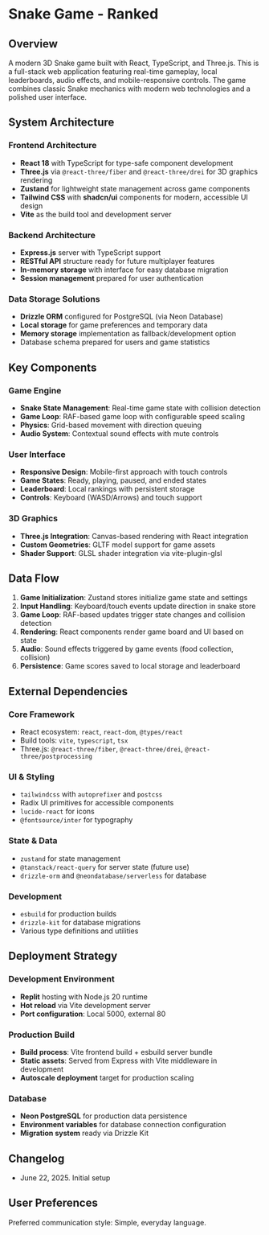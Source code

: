# Snake Game - Ranked

## Overview
A modern 3D Snake game built with React, TypeScript, and Three.js. This is a full-stack web application featuring real-time gameplay, local leaderboards, audio effects, and mobile-responsive controls. The game combines classic Snake mechanics with modern web technologies and a polished user interface.

## System Architecture

### Frontend Architecture
- **React 18** with TypeScript for type-safe component development
- **Three.js** via `@react-three/fiber` and `@react-three/drei` for 3D graphics rendering
- **Zustand** for lightweight state management across game components
- **Tailwind CSS** with **shadcn/ui** components for modern, accessible UI design
- **Vite** as the build tool and development server

### Backend Architecture
- **Express.js** server with TypeScript support
- **RESTful API** structure ready for future multiplayer features
- **In-memory storage** with interface for easy database migration
- **Session management** prepared for user authentication

### Data Storage Solutions
- **Drizzle ORM** configured for PostgreSQL (via Neon Database)
- **Local storage** for game preferences and temporary data
- **Memory storage** implementation as fallback/development option
- Database schema prepared for users and game statistics

## Key Components

### Game Engine
- **Snake State Management**: Real-time game state with collision detection
- **Game Loop**: RAF-based game loop with configurable speed scaling
- **Physics**: Grid-based movement with direction queuing
- **Audio System**: Contextual sound effects with mute controls

### User Interface
- **Responsive Design**: Mobile-first approach with touch controls
- **Game States**: Ready, playing, paused, and ended states
- **Leaderboard**: Local rankings with persistent storage
- **Controls**: Keyboard (WASD/Arrows) and touch support

### 3D Graphics
- **Three.js Integration**: Canvas-based rendering with React integration
- **Custom Geometries**: GLTF model support for game assets
- **Shader Support**: GLSL shader integration via vite-plugin-glsl

## Data Flow

1. **Game Initialization**: Zustand stores initialize game state and settings
2. **Input Handling**: Keyboard/touch events update direction in snake store
3. **Game Loop**: RAF-based updates trigger state changes and collision detection
4. **Rendering**: React components render game board and UI based on state
5. **Audio**: Sound effects triggered by game events (food collection, collision)
6. **Persistence**: Game scores saved to local storage and leaderboard

## External Dependencies

### Core Framework
- React ecosystem: `react`, `react-dom`, `@types/react`
- Build tools: `vite`, `typescript`, `tsx`
- Three.js: `@react-three/fiber`, `@react-three/drei`, `@react-three/postprocessing`

### UI & Styling
- `tailwindcss` with `autoprefixer` and `postcss`
- Radix UI primitives for accessible components
- `lucide-react` for icons
- `@fontsource/inter` for typography

### State & Data
- `zustand` for state management
- `@tanstack/react-query` for server state (future use)
- `drizzle-orm` and `@neondatabase/serverless` for database

### Development
- `esbuild` for production builds
- `drizzle-kit` for database migrations
- Various type definitions and utilities

## Deployment Strategy

### Development Environment
- **Replit** hosting with Node.js 20 runtime
- **Hot reload** via Vite development server
- **Port configuration**: Local 5000, external 80

### Production Build
- **Build process**: Vite frontend build + esbuild server bundle
- **Static assets**: Served from Express with Vite middleware in development
- **Autoscale deployment** target for production scaling

### Database
- **Neon PostgreSQL** for production data persistence
- **Environment variables** for database connection configuration
- **Migration system** ready via Drizzle Kit

## Changelog
- June 22, 2025. Initial setup

## User Preferences
Preferred communication style: Simple, everyday language.